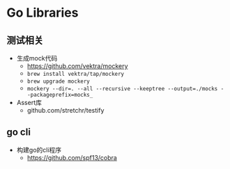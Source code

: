 # Go Libraries

## 测试相关

- 生成mock代码
  - <https://github.com/vektra/mockery>
  - `brew install vektra/tap/mockery`   
  - `brew upgrade mockery`
  - `mockery --dir=. --all --recursive --keeptree --output=./mocks --packageprefix=mocks_`
- Assert库
  - github.com/stretchr/testify

## go cli

- 构建go的cli程序
  - <https://github.com/spf13/cobra>